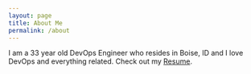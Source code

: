 ```yaml
---
layout: page
title: About Me
permalink: /about
---
```


I am a 33 year old DevOps Engineer who resides in Boise, ID and I love DevOps and everything related. Check out my [Resume](https://s3.amazonaws.com/josh-resumes/JoshPasqualettoResume.pdf).

